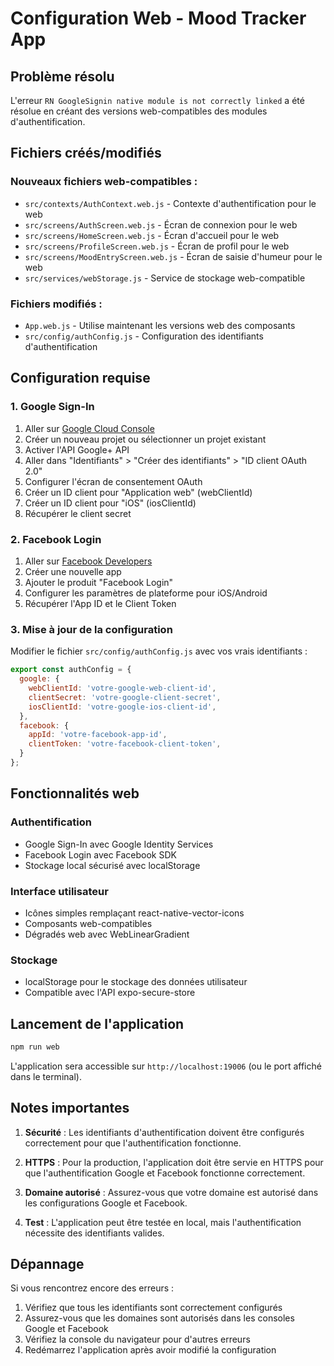 # Configuration Web - Mood Tracker App

## Problème résolu

L'erreur `RN GoogleSignin native module is not correctly linked` a été résolue en créant des versions web-compatibles des modules d'authentification.

## Fichiers créés/modifiés

### Nouveaux fichiers web-compatibles :
- `src/contexts/AuthContext.web.js` - Contexte d'authentification pour le web
- `src/screens/AuthScreen.web.js` - Écran de connexion pour le web
- `src/screens/HomeScreen.web.js` - Écran d'accueil pour le web
- `src/screens/ProfileScreen.web.js` - Écran de profil pour le web
- `src/screens/MoodEntryScreen.web.js` - Écran de saisie d'humeur pour le web
- `src/services/webStorage.js` - Service de stockage web-compatible

### Fichiers modifiés :
- `App.web.js` - Utilise maintenant les versions web des composants
- `src/config/authConfig.js` - Configuration des identifiants d'authentification

## Configuration requise

### 1. Google Sign-In

1. Aller sur [Google Cloud Console](https://console.cloud.google.com/)
2. Créer un nouveau projet ou sélectionner un projet existant
3. Activer l'API Google+ API
4. Aller dans "Identifiants" > "Créer des identifiants" > "ID client OAuth 2.0"
5. Configurer l'écran de consentement OAuth
6. Créer un ID client pour "Application web" (webClientId)
7. Créer un ID client pour "iOS" (iosClientId)
8. Récupérer le client secret

### 2. Facebook Login

1. Aller sur [Facebook Developers](https://developers.facebook.com/)
2. Créer une nouvelle app
3. Ajouter le produit "Facebook Login"
4. Configurer les paramètres de plateforme pour iOS/Android
5. Récupérer l'App ID et le Client Token

### 3. Mise à jour de la configuration

Modifier le fichier `src/config/authConfig.js` avec vos vrais identifiants :

```javascript
export const authConfig = {
  google: {
    webClientId: 'votre-google-web-client-id',
    clientSecret: 'votre-google-client-secret',
    iosClientId: 'votre-google-ios-client-id',
  },
  facebook: {
    appId: 'votre-facebook-app-id',
    clientToken: 'votre-facebook-client-token',
  }
};
```

## Fonctionnalités web

### Authentification
- Google Sign-In avec Google Identity Services
- Facebook Login avec Facebook SDK
- Stockage local sécurisé avec localStorage

### Interface utilisateur
- Icônes simples remplaçant react-native-vector-icons
- Composants web-compatibles
- Dégradés web avec WebLinearGradient

### Stockage
- localStorage pour le stockage des données utilisateur
- Compatible avec l'API expo-secure-store

## Lancement de l'application

```bash
npm run web
```

L'application sera accessible sur `http://localhost:19006` (ou le port affiché dans le terminal).

## Notes importantes

1. **Sécurité** : Les identifiants d'authentification doivent être configurés correctement pour que l'authentification fonctionne.

2. **HTTPS** : Pour la production, l'application doit être servie en HTTPS pour que l'authentification Google et Facebook fonctionne correctement.

3. **Domaine autorisé** : Assurez-vous que votre domaine est autorisé dans les configurations Google et Facebook.

4. **Test** : L'application peut être testée en local, mais l'authentification nécessite des identifiants valides.

## Dépannage

Si vous rencontrez encore des erreurs :

1. Vérifiez que tous les identifiants sont correctement configurés
2. Assurez-vous que les domaines sont autorisés dans les consoles Google et Facebook
3. Vérifiez la console du navigateur pour d'autres erreurs
4. Redémarrez l'application après avoir modifié la configuration
